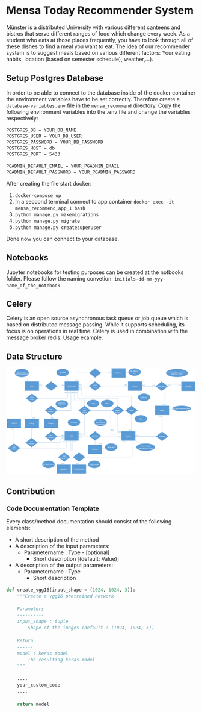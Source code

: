 # Mensa Today Recommender System

Münster is a distributed University with various different canteens and bistros that serve different ranges of food which change every week. As a student who eats at those places frequently, you have to look through all of these dishes to find a meal you want to eat. The idea of our recommender system is to suggest meals based on various different factors: Your eating habits, location (based on semester schedule), weather,…).

## Setup Postgres Database

In order to be able to connect to the database inside of the docker container the environment variables have to be set correctly. Therefore create a `database-variables.env` file in the `mensa_recommend` directory. Copy the following environment variables into the .env file and change the variables respectively:

```
POSTGRES_DB = YOUR_DB_NAME
POSTGRES_USER = YOUR_DB_USER
POSTGRES_PASSWORD = YOUR_DB_PASSWORD
POSTGRES_HOST = db
POSTGRES_PORT = 5433

PGADMIN_DEFAULT_EMAIL = YOUR_PGADMIN_EMAIL
PGADMIN_DEFAULT_PASSWORD = YOUR_PGADMIN_PASSWORD
```

After creating the file start docker:

1. `docker-compose up`
2. In a seccond terminal connect to app container `docker exec -it mensa_recommend_app_1 bash`
3. `python manage.py makemigrations`
4. `python manage.py migrate`
5. `python manage.py createsuperuser`

Done now you can connect to your database.

## Notebooks

Jupyter notebooks for testing purposes can be created at the notbooks folder. Please follow the naming convetion: `initials-dd-mm-yyy-name_of_the_notebook`

## Celery

Celery is an open source asynchronous task queue or job queue which is based on distributed message passing. While it supports scheduling, its focus is on operations in real time. Celery is used in combination with the message broker redis. Usage example:

## Data Structure

![erm](ERM.png)

## Contribution

### Code Documentation Template

Every class/method documentation should consist of the following elements:

- A short description of the method
- A description of the input parameters:
  - Parametername : Type - [optional]
    - Short description [(default: Value)]
- A description of the output parameters:
  - Parametername : Type
    - Short description

```Python
def create_vgg16(input_shape = (1024, 1024, 3)):
    """Create a vgg16 pretrained network

    Parameters
    ----------
    input_shape : tuple
        Shape of the images (default : (1024, 1024, 3))

    Return
    ------
    model : keras model
        The resulting keras model
    """

    ....
    your_custom_code
    ....

    return model
```
